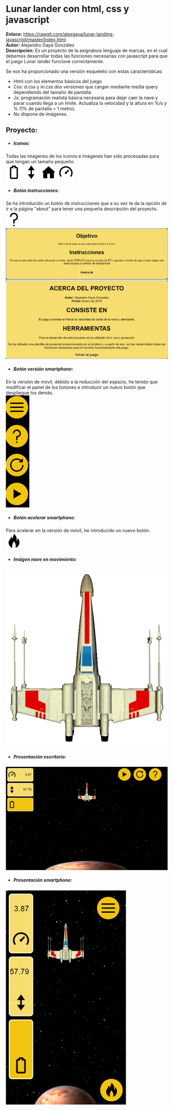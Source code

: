 # Lunar lander con html, css y javascript
**Enlace:** https://rawgit.com/alexgaya/lunar-landing-javascript/master/index.html  
**Autor:** Alejandro Gayá González   
**Descripción:** Es un proyecto de la asignatura lenguaje de marcas, en el cual debemos desarrollar todas las funciones necesarias con javascript para que el juego Lunar lander funcione correctamente.

Se nos ha proporcionado una versión esqueleto con estas características:

* Html con los elementos básicos del juego
* Css: d.css y m.css dos versiones que cargan mediante media query dependiendo del tamaño de pantalla.
* Js: programación realista básica necesaria para dejar caer la nave y parar cuando llega a un límite. Actualiza la velocidad y la altura en %/s y % (1% de pantalla = 1 metro).
* No dispone de imágenes.


## Proyecto:
+ ##### Iconos:
Todas las imágenes de los iconos e imágenes han sido procesadas para que tengan un tamaño pequeño.  
![icono batería](img/icons/batteryMaterial.png "Icono") 
![icono altitud](img/icons/altMaterial.png "Icono") 
![icono home](img/icons/homeMaterial.png "Icono") 
![icono velocidad](img/icons/velMaterial.png "Icono") 

+ ##### Botón instrucciones:
Se ha introducido un botón de instrucciones que a su vez te da la opción de ir a la página "about" para tener una pequeña descripción del proyecto.  
![icono instrucciones](img/buttons/questMaterial.png "Icono") 
![imágen panel instrucciones](img/readme/instrucciones.png "Imágen") 
![imágen panel about](img/readme/acercade.png "Imágen") 

+ ##### Botón versión smartphone: 
En la versión de móvil, debido a la reducción del espacio, he tenido que modificar el panel de los botones e introducir un nuevo botón que despliegue los demás.  
![menú móvil](img/readme/menumvl.png "Imágen") 

+ ##### Botón acelerar smartphone: 
Para acelerar en la versión de móvil, he introducido un nuevo botón.  
![botón acelerar](img/buttons/gasMaterial.png "Icono") 

+ ##### Imágen nave en movimiento:  
![nave gif](img/nave2.gif "Icono") 

+ ##### Presentación escritorio:  
![escritorio](img/readme/escritorio.png "Imágen") 

+ ##### Presentación smartphone:  
![smartphone](img/readme/mvl.png "Imágen") 
